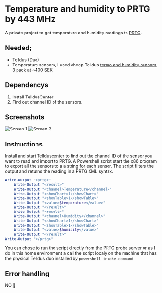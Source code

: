 # Temperature and humidity to PRTG by 443 MHz
A private project to get temperature and humidity readings to [PRTG](https://www.paessler.com/download/prtg-download).
## Needed;
-	Telldus (Duo) 
-	Temperature sensors, I used  cheep Telldus [termo and humidity sensors]( https://telldus.com/se/produkt/klimatsensorer-3-pack-telldus-433mhz/), 3 pack at ~400 SEK 
## Dependencys
1.	Install TelldusCenter
2.	Find out channel ID of the sensors.

## Screenshots
![Screen 1](/PRTG%20temperature%20443.png)
![Screen 2](/PRTG%20temperature%20443%20bathroom.png)

## Instructions
Install and start Tellduscenter to find out the channel ID of the sensor you want to read and import to PRTG.
A Powershell script start the x86 program to export all the sensors to a a string for each sensor. The script filters the output and returns the reading in a PRTG XML syntax. 

```powershell
Write-Output "<prtg>"
    Write-Output "<result>"
    Write-Output "<channel>Temperature</channel>"
    Write-Output "<showChart>1</showChart>"
    Write-Output "<showTable>1</showTable>"
    Write-Output "<value>$temperature</value>"
    Write-Output "</result>"
    Write-Output "<result>"
    Write-Output "<channel>Humidity</channel>"
    Write-Output "<showChart>1</showChart>"
    Write-Output "<showTable>1</showTable>"
    Write-Output "<value>$humidity</value>"
    Write-Output "</result>"
Write-Output "</prtg>"
```

You can chose to run the script directly from the PRTG probe server or as I do in this home environment a call the script localy on the machine that has the physical Telldus duo installed by ```powershell invoke-command```

## Error handling
NO :see_no_evil:
